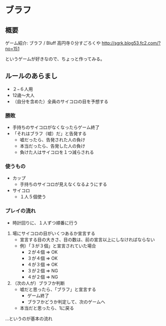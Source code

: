 # ブラフ
## 概要
ゲーム紹介: ブラフ / Bluff 高円寺０分すごろくや
http://sgrk.blog53.fc2.com/?no=151

というゲームが好きなので、ちょっと作ってみる。

## ルールのあらまし
- ２−６人用
- 12歳〜大人
- （自分を含めた）全員のサイコロの目を予想する

### 勝敗
- 手持ちのサイコロがなくなったらゲーム終了
- 「それはブラフ（嘘）だ」と告発する
    - 嘘だったら、告発された人の負け
    - 本当だったら、告発した人の負け
    - 負けた人はサイコロを１つ減らされる

### 使うもの
- カップ
    - 手持ちのサイコロが見えなくなるようにする
- サイコロ
    - １人５個使う

### プレイの流れ
- 時計回りに、１人ずつ順番に行う
1. 場にサイコロの目がいくつあるか宣言する
    - 宣言する目の大きさ、目の数は、前の宣言以上にしなければならない
    - 例）「３が３個」と宣言されていた場合
        - ２が４個 => OK
        - ３が４個 => OK
        - ４が３個 => OK
        - ３が２個 => NG
        - ４が２個 => NG
2. （次の人が）ブラフか判断
    - 嘘だと思ったら、「ブラフ」と宣言する
        - ゲーム終了
        - ブラフかどうか判定して、次のゲームへ
    - 本当だと思ったら、1に戻る

…というのが基本の流れ
